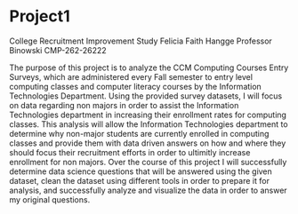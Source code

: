 # Project1
 College Recruitment Improvement Study 
 Felicia Faith Hangge 
 Professor Binowski
 CMP-262-26222
 

The purpose of this project is to analyze the CCM Computing Courses Entry Surveys, which are administered every Fall semester to entry level computing 
classes and computer literacy courses by the Information Technologies Department. Using the provided survey datasets, I will focus on data regarding 
non majors in order to assist the Information Technologies department in increasing their enrollment rates for computing classes. This analysis will 
allow the Information Technologies department to determine why non-major students are currently enrolled in computing classes and provide them with 
data driven answers on how and where they should focus their recruitment efforts in order to ultimitly increase enrollment for non majors. Over the 
course of this project I will successfully determine data science questions that will be answered using the given dataset, clean the dataset using 
different tools in order to prepare it for analysis, and successfully analyze and visualize the data in order to answer my original questions.  

